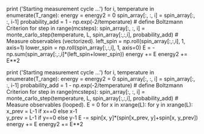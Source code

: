 
print ('Starting measurement cycle ...')
for i, temperature in enumerate(T_range):
    energy = energy2 = 0
    spin_array[:, :, i] = spin_array[:, :, i-1]
    probability_add = 1 - np.exp(-2/temperature) # define Boltzmann Criterion
    for step in range(mcsteps):
        spin_array[:, :, i] = monte_carlo_step(temperature, L, spin_array[:,:,i], probability_add)
        # Measure observables (vectorized).
        left_spin = np.roll(spin_array[:,:,i], 1, axis=1)
        lower_spin = np.roll(spin_array[:,:,i], 1, axis=0)
        E = -np.sum(spin_array[:,:,i]*(left_spin+lower_spin))
        energy += E
        energy2 += E**2


print ('Starting measurement cycle ...')
for i, temperature in enumerate(T_range):
    energy = energy2 = 0
    spin_array[:, :, i] = spin_array[:, :, i-1]
    probability_add = 1 - np.exp(-2/temperature) # define Boltzmann Criterion
    for step in range(mcsteps):
        spin_array[:, :, i] = monte_carlo_step(temperature, L, spin_array[:,:,i], probability_add)
        # Measure observables (looped).
        E = 0
        for x in xrange(L):
            for y in xrange(L):
                x_prev = L-1 if x==0   else x-1     
                y_prev = L-1 if y==0   else y-1
                E -= spin[x, y]*(spin[x_prev, y]+spin[x, y_prev])
        energy += E
        energy2 += E**2
        